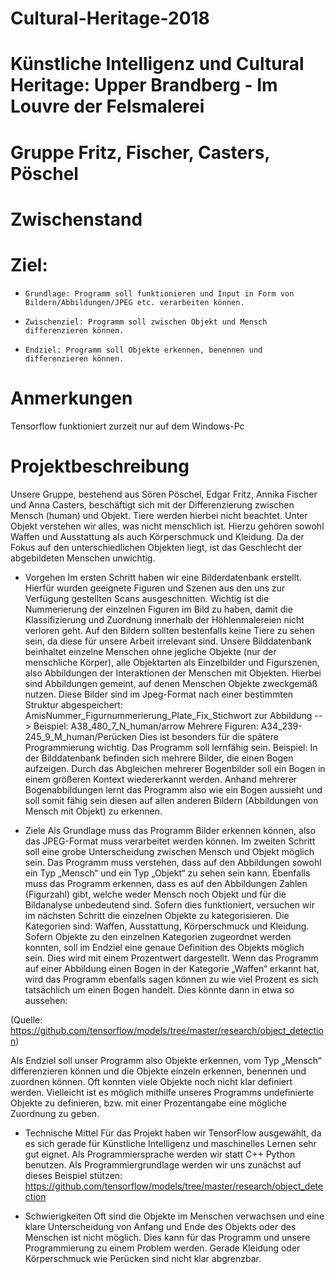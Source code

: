 # Cultural-Heritage-2018
# Künstliche Intelligenz und Cultural Heritage: Upper Brandberg - Im Louvre der Felsmalerei
# Gruppe Fritz, Fischer, Casters, Pöschel



# Zwischenstand
# Ziel:
-     Grundlage: Programm soll funktionieren und Input in Form von Bildern/Abbildungen/JPEG etc. verarbeiten können.
-     Zwischenziel: Programm soll zwischen Objekt und Mensch differenzieren können.
-     Endziel: Programm soll Objekte erkennen, benennen und differenzieren können.


# Anmerkungen
Tensorflow funktioniert zurzeit nur auf dem Windows-Pc

# Projektbeschreibung

Unsere Gruppe, bestehend aus Sören Pöschel, Edgar Fritz, Annika Fischer und Anna Casters, beschäftigt sich mit der Differenzierung zwischen Mensch (human) und Objekt. Tiere werden hierbei nicht beachtet. Unter Objekt verstehen wir alles, was nicht menschlich ist. Hierzu gehören sowohl Waffen und Ausstattung als auch Körperschmuck und Kleidung. Da der Fokus auf den unterschiedlichen Objekten liegt, ist das Geschlecht der abgebildeten Menschen unwichtig.

- Vorgehen
Im ersten Schritt haben wir eine Bilderdatenbank erstellt. Hierfür wurden geeignete Figuren und Szenen aus den uns zur Verfügung gestellten Scans ausgeschnitten. Wichtig ist die Nummerierung der einzelnen Figuren im Bild zu haben, damit die Klassifizierung und Zuordnung innerhalb der Höhlenmalereien nicht verloren geht. 
Auf den Bildern sollten bestenfalls keine Tiere zu sehen sein, da diese für unsere Arbeit irrelevant sind. Unsere Bilddatenbank beinhaltet einzelne Menschen ohne jegliche Objekte (nur der menschliche Körper), alle Objektarten als Einzelbilder und Figurszenen, also Abbildungen der Interaktionen der Menschen mit Objekten. Hierbei sind Abbildungen gemeint, auf denen Menschen Objekte zweckgemäß nutzen. Diese Bilder sind im Jpeg-Format nach einer bestimmten Struktur abgespeichert: AmisNummer_Figurnummerierung_Plate_Fix_Stichwort zur Abbildung --> Beispiel: A38_480_7_N_human/arrow
Mehrere Figuren: A34_239-245_9_M_human/Perücken
Dies ist besonders für die spätere Programmierung wichtig. Das Programm soll lernfähig sein. Beispiel: In der Bilddatenbank befinden sich mehrere Bilder, die einen Bogen aufzeigen. Durch das Abgleichen mehrerer Bogenbilder soll ein Bogen in einem größeren Kontext wiedererkannt werden. Anhand mehrerer Bogenabbildungen lernt das Programm also wie ein Bogen aussieht und soll somit fähig sein diesen auf allen anderen Bildern (Abbildungen von Mensch mit Objekt) zu erkennen. 

- Ziele
Als Grundlage muss das Programm Bilder erkennen können, also das JPEG-Format muss verarbeitet werden können. Im zweiten Schritt soll eine grobe Unterscheidung zwischen Mensch und Objekt möglich sein. Das Programm muss verstehen, dass auf den Abbildungen sowohl ein Typ „Mensch“ und ein Typ „Objekt“ zu sehen sein kann. Ebenfalls muss das Programm erkennen, dass es auf den Abbildungen Zahlen (Figurzahl) gibt, welche weder Mensch noch Objekt und für die Bildanalyse unbedeutend sind. 
Sofern dies funktioniert, versuchen wir im nächsten Schritt die einzelnen Objekte zu kategorisieren. Die Kategorien sind: Waffen, Ausstattung, Körperschmuck und Kleidung. Sofern Objekte zu den einzelnen Kategorien zugeordnet werden konnten, soll im Endziel eine genaue Definition des Objekts möglich sein. Dies wird mit einem Prozentwert dargestellt. Wenn das Programm auf einer Abbildung einen Bogen in der Kategorie „Waffen“ erkannt hat, wird das Programm ebenfalls sagen können zu wie viel Prozent es sich tatsächlich um einen Bogen handelt. 
Dies könnte dann in etwa so aussehen: 
 
(Quelle: https://github.com/tensorflow/models/tree/master/research/object_detection)

Als Endziel soll unser Programm also Objekte erkennen, vom Typ „Mensch“ differenzieren können und die Objekte einzeln erkennen, benennen und zuordnen können.
Oft konnten viele Objekte noch nicht klar definiert werden. Vielleicht ist es möglich mithilfe unseres Programms undefinierte Objekte zu definieren, bzw. mit einer Prozentangabe eine mögliche Zuordnung zu geben. 

- Technische Mittel
Für das Projekt haben wir TensorFlow ausgewählt, da es sich gerade für Künstliche Intelligenz und maschinelles Lernen sehr gut eignet. Als Programmiersprache werden wir statt C++ Python benutzen. 
Als Programmiergrundlage werden wir uns zunächst auf dieses Beispiel stützen: https://github.com/tensorflow/models/tree/master/research/object_detection

- Schwierigkeiten
Oft sind die Objekte im Menschen verwachsen und eine klare Unterscheidung von Anfang und Ende des Objekts oder des Menschen ist nicht möglich. Dies kann für das Programm und unsere Programmierung zu einem Problem werden. Gerade Kleidung oder Körperschmuck wie Perücken sind nicht klar abgrenzbar.

